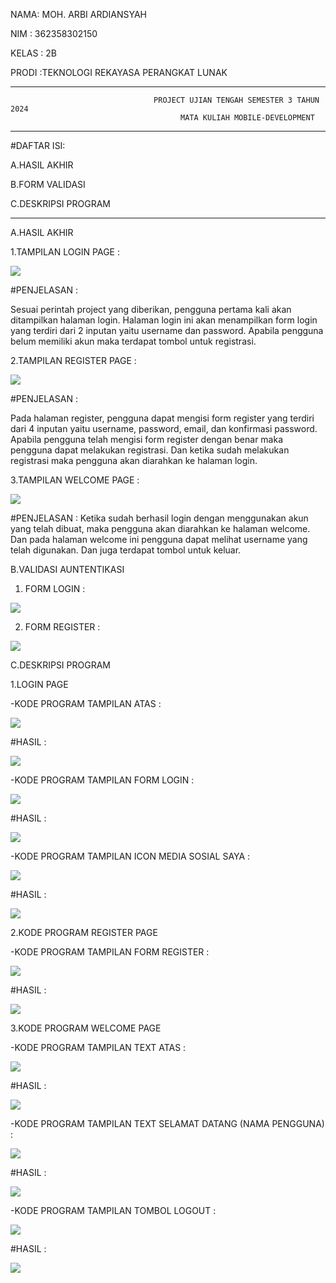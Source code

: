 NAMA: MOH. ARBI ARDIANSYAH

NIM : 362358302150

KELAS : 2B

PRODI :TEKNOLOGI REKAYASA PERANGKAT LUNAK

---

                                    PROJECT UJIAN TENGAH SEMESTER 3 TAHUN 2024
                                          MATA KULIAH MOBILE-DEVELOPMENT

---


#DAFTAR ISI:

A.HASIL AKHIR

B.FORM VALIDASI

C.DESKRIPSI PROGRAM

---


A.HASIL AKHIR

1.TAMPILAN LOGIN PAGE :

![](image/loginPage.png)

#PENJELASAN : 

Sesuai perintah project yang diberikan, pengguna pertama kali  akan ditampilkan halaman login.
Halaman login ini akan menampilkan form login yang terdiri dari 2 inputan yaitu  username dan password.
Apabila pengguna belum memiliki akun maka terdapat tombol untuk  registrasi.

2.TAMPILAN REGISTER PAGE :

![](image/registerPage.png)

#PENJELASAN :

Pada halaman  register, pengguna dapat mengisi form register yang terdiri dari 4 inputan yaitu  username, password, email, dan konfirmasi password. Apabila  pengguna telah mengisi form register dengan benar maka pengguna dapat melakukan registrasi. Dan ketika sudah melakukan registrasi  maka pengguna akan diarahkan ke halaman login.

3.TAMPILAN WELCOME PAGE :

![](image/welcomePage.png)

#PENJELASAN : Ketika sudah berhasil login dengan  menggunakan akun yang telah dibuat, maka pengguna akan diarahkan ke halaman welcome. Dan  pada halaman welcome ini pengguna dapat melihat username yang telah digunakan. Dan juga terdapat  tombol untuk keluar.

B.VALIDASI AUNTENTIKASI

1. FORM LOGIN :

![](image/aut2.png)

2. FORM REGISTER :

![](image/aut1.png)

C.DESKRIPSI PROGRAM

1.LOGIN PAGE

-KODE PROGRAM TAMPILAN ATAS :

![](image/code1.png)

#HASIL :

![](image/g1.png)

-KODE PROGRAM TAMPILAN FORM LOGIN :

![](image/code2.png)

#HASIL :

![](image/g2.png)

-KODE PROGRAM TAMPILAN ICON MEDIA SOSIAL SAYA :

![](image/code3.png)

#HASIL :

![](image/g3.png)

2.KODE PROGRAM REGISTER PAGE

-KODE PROGRAM TAMPILAN FORM REGISTER :

![](image/code4.png)

#HASIL :

![](image/g4.png)

3.KODE PROGRAM  WELCOME PAGE

-KODE PROGRAM TAMPILAN TEXT ATAS :

![](image/code5.png)

#HASIL :

![](image/g5.png)

-KODE PROGRAM TAMPILAN TEXT SELAMAT DATANG (NAMA PENGGUNA) :

![](image/code6.png)

#HASIL :

![](image/g6.png)

-KODE PROGRAM TAMPILAN TOMBOL LOGOUT :

![](image/code7.png)

#HASIL :

![](image/g7.png)